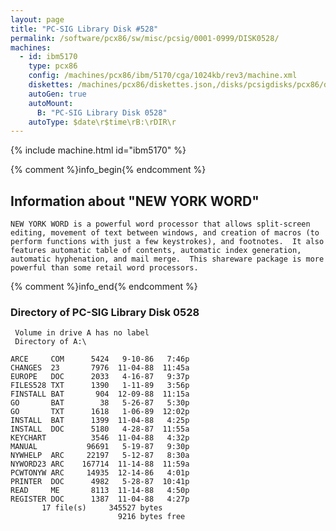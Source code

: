 ```yaml
---
layout: page
title: "PC-SIG Library Disk #528"
permalink: /software/pcx86/sw/misc/pcsig/0001-0999/DISK0528/
machines:
  - id: ibm5170
    type: pcx86
    config: /machines/pcx86/ibm/5170/cga/1024kb/rev3/machine.xml
    diskettes: /machines/pcx86/diskettes.json,/disks/pcsigdisks/pcx86/diskettes.json
    autoGen: true
    autoMount:
      B: "PC-SIG Library Disk 0528"
    autoType: $date\r$time\rB:\rDIR\r
---
```


{% include machine.html id="ibm5170" %}

{% comment %}info_begin{% endcomment %}

## Information about "NEW YORK WORD"

    NEW YORK WORD is a powerful word processor that allows split-screen
    editing, movement of text between windows, and creation of macros (to
    perform functions with just a few keystrokes), and footnotes.  It also
    features automatic table of contents, automatic index generation,
    automatic hyphenation, and mail merge.  This shareware package is more
    powerful than some retail word processors.
{% comment %}info_end{% endcomment %}


### Directory of PC-SIG Library Disk 0528

     Volume in drive A has no label
     Directory of A:\

    ARCE     COM      5424   9-10-86   7:46p
    CHANGES  23       7976  11-04-88  11:45a
    EUROPE   DOC      2033   4-16-87   9:37p
    FILES528 TXT      1390   1-11-89   3:56p
    FINSTALL BAT       904  12-09-88  11:15a
    GO       BAT        38   5-26-87   5:30p
    GO       TXT      1618   1-06-89  12:02p
    INSTALL  BAT      1399  11-04-88   4:25p
    INSTALL  DOC      5180   4-28-87  11:55a
    KEYCHART          3546  11-04-88   4:32p
    MANUAL           96691   5-19-87   9:30p
    NYWHELP  ARC     22197   5-12-87   8:30a
    NYWORD23 ARC    167714  11-14-88  11:59a
    PCWTONYW ARC     14935  12-14-86   4:01p
    PRINTER  DOC      4982   5-28-87  10:41p
    READ     ME       8113  11-14-88   4:50p
    REGISTER DOC      1387  11-04-88   4:27p
           17 file(s)     345527 bytes
                            9216 bytes free

